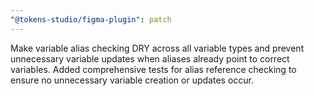 ```yaml
---
"@tokens-studio/figma-plugin": patch
---
```


Make variable alias checking DRY across all variable types and prevent unnecessary variable updates when aliases already point to correct variables. Added comprehensive tests for alias reference checking to ensure no unnecessary variable creation or updates occur.
